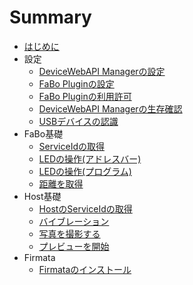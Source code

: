 # Summary

* [はじめに](README.md)
* 設定
    * [DeviceWebAPI Managerの設定](setting.md)
    * [FaBo Pluginの設定](fabo.md)
    * [FaBo Pluginの利用許可](permission.md)
    * [DeviceWebAPI Managerの生存確認](available.md)
    * [USBデバイスの認識](usbdevice.md)
* FaBo基礎
	* [ServiceIdの取得](fabo_serviceid.md)
	* [LEDの操作(アドレスバー)](fabo_led1.md)
	* [LEDの操作(プログラム)](fabo_led2.md)
	* [距離を取得](fabo_distance.md)
* Host基礎
	* [HostのServiceIdの取得](host_serviceid.md)
	* [バイブレーション](host_vibration.md)
	* [写真を撮影する](host_takepic.md)
	* [プレビューを開始](host_preview.md)
* Firmata
	* [Firmataのインストール](firmata.md)

